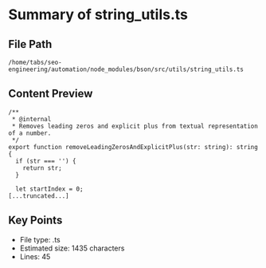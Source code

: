 # Summary of string_utils.ts
  
## File Path
`/home/tabs/seo-engineering/automation/node_modules/bson/src/utils/string_utils.ts`

## Content Preview
```
/**
 * @internal
 * Removes leading zeros and explicit plus from textual representation of a number.
 */
export function removeLeadingZerosAndExplicitPlus(str: string): string {
  if (str === '') {
    return str;
  }

  let startIndex = 0;
[...truncated...]
```

## Key Points
- File type: .ts
- Estimated size: 1435 characters
- Lines: 45
